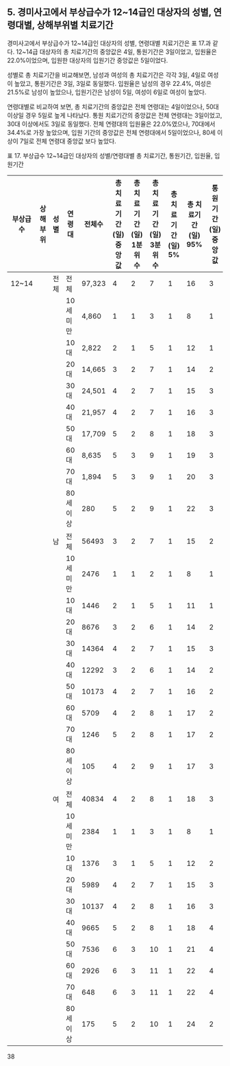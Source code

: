 ## 5. 경미사고에서 부상급수가 12~14급인 대상자의 성별, 연령대별, 상해부위별 치료기간

경미사고에서 부상급수가 12~14급인 대상자의 성별, 연령대별 치료기간은 표 17.과 같다. 12~14급 대상자의 총 치료기간의 중앙값은 4일, 통원기간은 3일이었고, 입원율은 22.0%이었으며, 입원한 대상자의 입원기간 중앙값은 5일이었다.

성별로 총 치료기간을 비교해보면, 남성과 여성의 총 치료기간은 각각 3일, 4일로 여성이 높았고, 통원기간은 3일, 3일로 동일했다. 입원율은 남성의 경우 22.4%, 여성은 21.5%로 남성이 높았으나, 입원기간은 남성이 5일, 여성이 6일로 여성이 높았다.

연령대별로 비교하여 보면, 총 치료기간의 중앙값은 전체 연령대는 4일이었으나, 50대 이상일 경우 5일로 높게 나타났다. 통원 치료기간의 중앙값은 전체 연령대는 3일이었고, 30대 이상에서도 3일로 동일했다. 전체 연령대의 입원율은 22.0%였으나, 70대에서 34.4%로 가장 높았으며, 입원 기간의 중앙값은 전체 연령대에서 5일이었으나, 80세 이상이 7일로 전체 연령대 중앙값 보다 높았다.

표 17. 부상급수 12~14급인 대상자의 성별/연령대별 총 치료기간, 통원기간, 입원율, 입원기간

| 부상급수 | 상해부위 | 성별 | 연령대 | 전체수 | 총 치료기간 (일) 중앙값 | 총 치료기간 (일) 1분위수 | 총 치료기간 (일) 3분위수 | 총 치료기간 (일) 5% | 총 치료기간 (일) 95% | 통원기간 (일) 중앙값 | 통원기간 (일) 1분위수 | 통원기간 (일) 3분위수 | 통원기간 (일) 5% | 통원기간 (일) 95% | 입원율 빈도 | 입원율 % | 입원기간 (일) 중앙값 | 입원기간 (일) 1분위수 | 입원기간 (일) 3분위수 | 입원기간 (일) 5% | 입원기간 (일) 95% |
|---|---|---|---|---|---|---|---|---|---|---|---|---|---|---|---|---|---|---|---|---|---|
| 12~14 | | 전체 | 전체 | 97,323 | 4 | 2 | 7 | 1 | 16 | 3 | 1 | 6 | 0 | 14 | 21410 | 22.0 | 5 | 3 | 8 | 2 | 14 |
| | | | 10세 미만 | 4,860 | 1 | 1 | 3 | 1 | 8 | 1 | 1 | 2 | 0 | 6 | 458 | 9.4 | 4 | 3 | 6 | 1 | 12 |
| | | | 10대 | 2,822 | 2 | 1 | 5 | 1 | 12 | 1 | 1 | 3 | 0 | 9 | 579 | 20.5 | 5 | 3 | 7 | 2 | 12 |
| | | | 20대 | 14,665 | 3 | 2 | 7 | 1 | 14 | 2 | 1 | 5 | 0 | 12 | 3,516 | 24.0 | 5 | 3 | 7 | 2 | 13 |
| | | | 30대 | 24,501 | 4 | 2 | 7 | 1 | 15 | 3 | 1 | 6 | 0 | 14 | 4,126 | 16.8 | 5 | 3 | 7 | 2 | 13 |
| | | | 40대 | 21,957 | 4 | 2 | 7 | 1 | 16 | 3 | 1 | 6 | 0 | 14 | 4,304 | 19.6 | 5 | 3 | 7 | 2 | 14 |
| | | | 50대 | 17,709 | 5 | 2 | 8 | 1 | 18 | 3 | 1 | 6 | 0 | 15 | 4,865 | 27.5 | 5 | 3 | 8 | 2 | 14 |
| | | | 60대 | 8,635 | 5 | 3 | 9 | 1 | 19 | 3 | 1 | 7 | 0 | 16 | 2,837 | 32.9 | 5 | 3 | 8 | 2 | 14 |
| | | | 70대 | 1,894 | 5 | 3 | 9 | 1 | 20 | 3 | 1 | 7 | 0 | 17 | 651 | 34.4 | 5 | 4 | 8 | 2 | 14 |
| | | | 80세 이상 | 280 | 5 | 2 | 9 | 1 | 22 | 3 | 1 | 7 | 0 | 17 | 74 | 26.4 | 7 | 4 | 10 | 1 | 19 |
| | | 남 | 전체 | 56493 | 3 | 2 | 7 | 1 | 15 | 2 | 1 | 5 | 0 | 13 | 12829 | 22.4 | 5 | 3 | 7 | 2 | 13 |
| | | | 10세 미만 | 2476 | 1 | 1 | 2 | 1 | 8 | 1 | 1 | 2 | 0 | 6 | 224 | 9.0 | 4 | 3 | 7 | 2 | 12 |
| | | | 10대 | 1446 | 2 | 1 | 5 | 1 | 11 | 1 | 1 | 3 | 0 | 9 | 290 | 20.1 | 4 | 3 | 6 | 2 | 12 |
| | | | 20대 | 8676 | 3 | 2 | 6 | 1 | 14 | 2 | 1 | 4 | 0 | 11 | 2,107 | 24.3 | 5 | 3 | 7 | 2 | 13 |
| | | | 30대 | 14364 | 4 | 2 | 7 | 1 | 15 | 3 | 1 | 5 | 0 | 13 | 2,524 | 17.6 | 5 | 3 | 7 | 2 | 13 |
| | | | 40대 | 12292 | 3 | 2 | 6 | 1 | 14 | 2 | 1 | 5 | 0 | 13 | 2,404 | 19.6 | 5 | 3 | 7 | 2 | 13 |
| | | | 50대 | 10173 | 4 | 2 | 7 | 1 | 16 | 2 | 1 | 5 | 0 | 13 | 2,706 | 26.6 | 5 | 3 | 7 | 2 | 13 |
| | | | 60대 | 5709 | 4 | 2 | 8 | 1 | 17 | 2 | 1 | 6 | 0 | 14 | 1,925 | 33.7 | 5 | 3 | 8 | 2 | 14 |
| | | | 70대 | 1246 | 5 | 2 | 8 | 1 | 17 | 2 | 1 | 6 | 0 | 16 | 430 | 34.5 | 5 | 3 | 8 | 2 | 14 |
| | | | 80세 이상 | 105 | 4 | 2 | 9 | 1 | 17 | 3 | 1 | 6 | 0 | 13 | 19 | 18.1 | 5 | 3 | 13 | 1 | 30 |
| | | 여 | 전체 | 40834 | 4 | 2 | 8 | 1 | 18 | 3 | 1 | 6 | 0 | 15 | 8781 | 21.5 | 6 | 4 | 9 | 2 | 14 |
| | | | 10세 미만 | 2384 | 1 | 1 | 3 | 1 | 8 | 1 | 1 | 2 | 0 | 6 | 234 | 9.8 | 4 | 3 | 6 | 1 | 13 |
| | | | 10대 | 1376 | 3 | 1 | 5 | 1 | 12 | 2 | 1 | 4 | 0 | 9 | 289 | 21.0 | 5 | 3 | 8 | 2 | 11 |
| | | | 20대 | 5989 | 4 | 2 | 7 | 1 | 15 | 3 | 1 | 5 | 0 | 13 | 1,409 | 23.5 | 5 | 3 | 7 | 2 | 13 |
| | | | 30대 | 10137 | 4 | 2 | 8 | 1 | 16 | 3 | 2 | 7 | 0 | 15 | 1,602 | 15.8 | 5 | 3 | 8 | 2 | 13 |
| | | | 40대 | 9665 | 5 | 2 | 8 | 1 | 18 | 4 | 1 | 7 | 0 | 16 | 1,900 | 19.7 | 5 | 4 | 8 | 2 | 14 |
| | | | 50대 | 7536 | 6 | 3 | 10 | 1 | 21 | 4 | 1 | 7 | 0 | 17 | 2,159 | 28.6 | 6 | 4 | 10 | 2 | 14 |
| | | | 60대 | 2926 | 6 | 3 | 11 | 1 | 22 | 4 | 1 | 9 | 0 | 18 | 912 | 31.2 | 7 | 4 | 10 | 2 | 15 |
| | | | 70대 | 648 | 6 | 3 | 11 | 1 | 22 | 4 | 1 | 8 | 0 | 18 | 221 | 34.1 | 7 | 4 | 10 | 2 | 15 |
| | | | 80세 이상 | 175 | 5 | 2 | 10 | 1 | 24 | 2 | 1 | 7 | 0 | 21 | 55 | 31.4 | 7 | 4 | 10 | 1 | 16 |

<PAGE>38